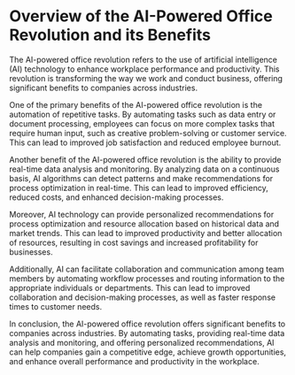 Overview of the AI-Powered Office Revolution and its Benefits
===========================================================================

The AI-powered office revolution refers to the use of artificial intelligence (AI) technology to enhance workplace performance and productivity. This revolution is transforming the way we work and conduct business, offering significant benefits to companies across industries.

One of the primary benefits of the AI-powered office revolution is the automation of repetitive tasks. By automating tasks such as data entry or document processing, employees can focus on more complex tasks that require human input, such as creative problem-solving or customer service. This can lead to improved job satisfaction and reduced employee burnout.

Another benefit of the AI-powered office revolution is the ability to provide real-time data analysis and monitoring. By analyzing data on a continuous basis, AI algorithms can detect patterns and make recommendations for process optimization in real-time. This can lead to improved efficiency, reduced costs, and enhanced decision-making processes.

Moreover, AI technology can provide personalized recommendations for process optimization and resource allocation based on historical data and market trends. This can lead to improved productivity and better allocation of resources, resulting in cost savings and increased profitability for businesses.

Additionally, AI can facilitate collaboration and communication among team members by automating workflow processes and routing information to the appropriate individuals or departments. This can lead to improved collaboration and decision-making processes, as well as faster response times to customer needs.

In conclusion, the AI-powered office revolution offers significant benefits to companies across industries. By automating tasks, providing real-time data analysis and monitoring, and offering personalized recommendations, AI can help companies gain a competitive edge, achieve growth opportunities, and enhance overall performance and productivity in the workplace.
